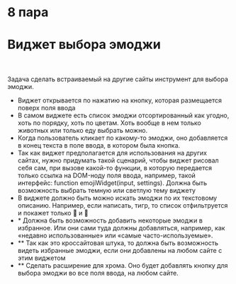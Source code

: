
<h1>8 пара</h1>

<h1>Виджет выбора эмоджи</h1><br>
<br>
Задача сделать встраиваемый на другие сайты инструмент для выбора эмоджи.
<br>
<ul>
<li>Виджет открывается по нажатию на кнопку, которая размещается поверх поля ввода</li>
<li>В самом виджете есть список эмоджи отсортированный как угодно, хоть по порядку, хоть по цветам. Хоть вообще в нем только животных или только еду выбрать можно. 
<li>Когда пользователь кликает по какому-то эмоджи, оно добавляется в конец текста в поле ввода, в котором была кнопка.</li>
<li>Так как виджет предполагается для использования на других сайтах, нужно придумать такой сценарий, чтобы виджет рисовал себя сам, при вызове какой-то функции, в которую передается только ссылка на DOM-ноду поля ввода, например, такой интерфейс: function emojiWidget(input, settings).
Должна быть возможность выбрать темную или светлую тему виджету</li>
<li>В виджете должно быть можно искать эмоджи по их текстовому описанию. Например, если написать, тигр, то список отфильтруется и покажет только 🐅 и 🐯</li>
<li>* Должна быть возможность добавить некоторые эмоджи в избранное. Или они сами туда должны добавляться, например, как «недавно использованные» или «самые часто-используемые».</li>
<li>** Так как это кроссайтовая штука, то должна быть возможность видеть избранные эмоджи, если они добавлены на любом сайте с этим виджетом</li>
<li>** Сделать расширение для хрома. Оно будет добавлять кнопку для выбора эмоджи во все поля ввода, на любом сайте.</li>
